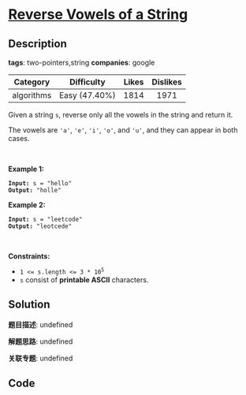 # [Reverse Vowels of a String](https://leetcode.com/problems/reverse-vowels-of-a-string/description/)

## Description

**tags**: two-pointers,string
**companies**: google

| Category | Difficulty | Likes | Dislikes |
| :------: | :--------: | :---: | :------: |
| algorithms | Easy (47.40%) | 1814 | 1971 |

<p>Given a string <code>s</code>, reverse only all the vowels in the string and return it.</p>

<p>The vowels are <code>&#39;a&#39;</code>, <code>&#39;e&#39;</code>, <code>&#39;i&#39;</code>, <code>&#39;o&#39;</code>, and <code>&#39;u&#39;</code>, and they can appear in both cases.</p>

<p>&nbsp;</p>
<p><strong>Example 1:</strong></p>
<pre><code><strong>Input:</strong> s = "hello"
<strong>Output:</strong> "holle"</code></pre><p><strong>Example 2:</strong></p>
<pre><code><strong>Input:</strong> s = "leetcode"
<strong>Output:</strong> "leotcede"</code></pre>
<p>&nbsp;</p>
<p><strong>Constraints:</strong></p>

<ul>
	<li><code>1 &lt;= s.length &lt;= 3 * 10<sup>5</sup></code></li>
	<li><code>s</code> consist of <strong>printable ASCII</strong> characters.</li>
</ul>



## Solution

**题目描述**: undefined

**解题思路**: undefined

**关联专题**: undefined

## Code